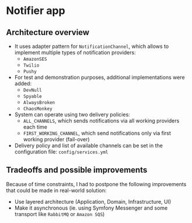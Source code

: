 # Notifier app

## Architecture overview
* It uses adapter pattern for `NotificationChannel`, which allows to implement multiple types of notification providers: 
  * `AmazonSES`
  * `Twilio`
  * `Pushy`
* For test and demonstration purposes, additional implementations were added:
  * `DevNull`
  * `Spyable`
  * `AlwaysBroken`
  * `ChaosMonkey`
* System can operate using two delivery policies: 
  * `ALL_CHANNELS`, which sends notifications via all working providers each time
  * `FIRST_WORKING_CHANNEL`, which send notifications only via first working provider (fail-over)
* Delivery policy and list of available channels can be set in the configuration file: `config/services.yml` 

## Tradeoffs and possible improvements
Because of time constraints, I had to postpone the following improvements that could be made in real-world solution:
* Use layered architecture (Application, Domain, Infrastructure, UI)
* Make it asynchronous (ie. using Symfony Messenger and some transport like `RabbitMQ` or `Amazon SQS`)
